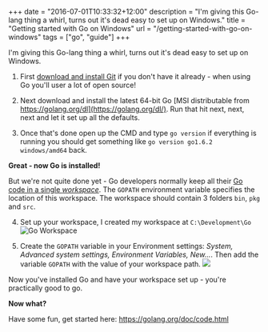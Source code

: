 +++
date = "2016-07-01T10:33:32+12:00"
description = "I'm giving this Go-lang thing a whirl, turns out it's dead easy to set up on Windows."
title = "Getting started with Go on Windows"
url = "/getting-started-with-go-on-windows"
tags = ["go", "guide"]
+++

I'm giving this Go-lang thing a whirl, turns out it's dead easy to set up on Windows.

1. First [download and install Git](http://git-scm.com/download/win) if you don't have it already - when using Go you'll user a lot of open source!

2. Next download and install the latest 64-bit Go [MSI distributable from https://golang.org/dl](https://golang.org/dl/). Run that hit next, next, next and let it set up all the defaults.

3. Once that's done open up the CMD and type `go version` if everything is running you should get something like `go version go1.6.2 windows/amd64` back.

**Great - now Go is installed!** 

But we're not quite done yet - Go developers normally keep all their [Go code in a single _workspace_](https://golang.org/doc/code.html). The `GOPATH` environment variable specifies the location of this workspace. The workspace should contain 3 folders `bin`, `pkg` and `src`.

4. Set up your workspace, I created my workspace at `C:\Development\Go` ![Go Workspace](/images/go.png)

5. Create the `GOPATH` variable in your Environment settings: _System, Advanced system settings, Environment Variables, New..._. Then add the variable `GOPATH` with the value of your workspace path. ![](/images/go-sys-variable.png)

Now you've installed Go and have your workspace set up - you're practically good to go.

**Now what?**

Have some fun, get started here: https://golang.org/doc/code.html